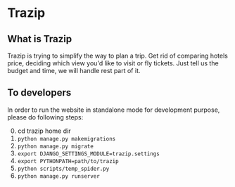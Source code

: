 # Trazip

## What is Trazip
Trazip is trying to simplify the way to plan a trip. Get rid of comparing hotels price, deciding which view you'd like to visit or fly tickets. Just tell us the budget and time, we will handle rest part of it.

## To developers
In order to run the website in standalone mode for development purpose, please do following steps:

0. cd trazip home dir
1. `python manage.py makemigrations`
2. `python manage.py migrate`
3. `export DJANGO_SETTINGS_MODULE=trazip.settings`
4. `export PYTHONPATH=path/to/trazip`
5. `python scripts/temp_spider.py`
6. `python manage.py runserver`